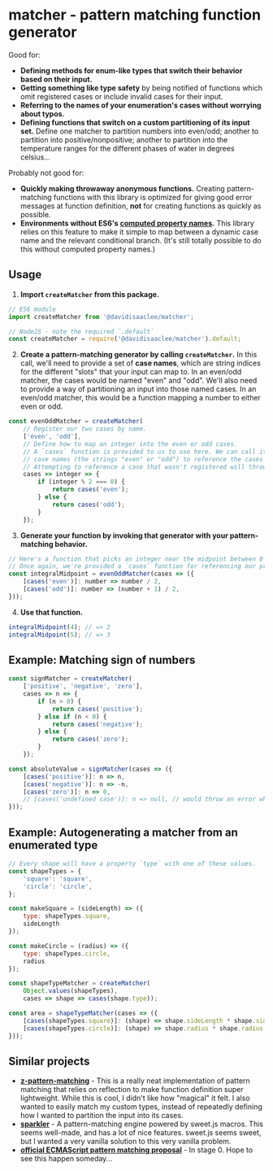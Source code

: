 # matcher - pattern matching function generator

Good for:
- **Defining methods for enum-like types that switch their behavior based on their 
input.**
- **Getting something like type safety** by being notified of functions which
omit registered cases or include invalid cases for their input.
- **Referring to the names of your enumeration's cases without worrying about typos.**
- **Defining functions that switch on a custom partitioning of its input set.**
Define one matcher to partition numbers into even/odd; another to partition
into positive/nonpositive; another to partition into the temperature ranges
for the different phases of water in degrees celsius...

Probably not good for:
- **Quickly making throwaway anonymous functions.** Creating pattern-matching functions
with this library is optimized for giving good error messages at function definition, __not__
for creating functions as quickly as possible.
- **Environments without ES6's [computed property names](https://developer.mozilla.org/en-US/docs/Web/JavaScript/Reference/Operators/Object_initializer#Computed_property_names).**
This library relies on this feature to make it simple to map between a dynamic case name
and the relevant conditional branch. (It's still totally possible to do this without computed 
property names.)


## Usage

1. **Import `createMatcher` from this package.** 

```javascript
// ES6 module
import createMatcher from '@davidisaaclee/matcher';

// NodeJS - note the required `.default`
const createMatcher = require('@davidisaaclee/matcher').default;
```

2. **Create a pattern-matching generator by calling `createMatcher`.** In this call, we'll need to provide a set of __case names__, which are string indices for the different "slots" that your input can map to. In an even/odd matcher, the cases would be named "even" and "odd". We'll also need to provide a way of partitioning an input into those named cases. In an even/odd matcher, this would be a function mapping a number to either even or odd.

```javascript
const evenOddMatcher = createMatcher(
	// Register our two cases by name.
	['even', 'odd'],
	// Define how to map an integer into the even or odd cases.
	// A `cases` function is provided to us to use here. We can call it with our
	// case names (the strings "even" or "odd") to reference the cases we just defined.
	// Attempting to reference a case that wasn't registered will throw an error.
	cases => integer => {
		if (integer % 2 === 0) {
			return cases('even');
		} else {
			return cases('odd');
		}
	});
```
	
3. **Generate your function by invoking that generator with your pattern-matching behavior.**

```javascript
// Here's a function that picks an integer near the midpoint between 0 and some endpoint.
// Once again, we're provided a `cases` function for referencing our previously-defined cases by name.
const integralMidpoint = evenOddMatcher(cases => ({
	[cases('even')]: number => number / 2,
	[cases('odd')]: number => (number + 1) / 2,
}));
```

4. **Use that function.**

```javascript
integralMidpoint(4); // => 2
integralMidpoint(5); // => 3
```

## Example: Matching sign of numbers

```javascript
const signMatcher = createMatcher(
	['positive', 'negative', 'zero'],
	cases => n => {
		if (n > 0) {
			return cases('positive');
		} else if (n < 0) {
			return cases('negative');
		} else {
			return cases('zero');
		}
	});

const absoluteValue = signMatcher(cases => ({
	[cases('positive')]: n => n,
	[cases('negative')]: n => -n,
	[cases('zero')]: n => 0,
	// [cases('undefined case')]: n => null, // would throw an error when absoluteValue is created
}));
```

## Example: Autogenerating a matcher from an enumerated type

```javascript
// Every shape will have a property `type` with one of these values.
const shapeTypes = {
	'square': 'square',
	'circle': 'circle',
};

const makeSquare = (sideLength) => ({
	type: shapeTypes.square,
	sideLength
});

const makeCircle = (radius) => ({
	type: shapeTypes.circle,
	radius
});

const shapeTypeMatcher = createMatcher(
	Object.values(shapeTypes),
	cases => shape => cases(shape.type));

const area = shapeTypeMatcher(cases => ({
	[cases(shapeTypes.square)]: (shape) => shape.sideLength * shape.sideLength,
	[cases(shapeTypes.circle)]: (shape) => shape.radius * shape.radius * Math.PI,
}));
```

## Similar projects
- [**z-pattern-matching**](https://github.com/z-pattern-matching/z) - This is a
really neat implementation of pattern matching that relies on reflection to make
function definition super lightweight. While this is cool, I didn't like how
"magical" it felt. I also wanted to easily match my custom types, instead of
repeatedly defining how I wanted to partition the input into its cases.
- [**sparkler**](https://github.com/natefaubion/sparkler) - A pattern-matching engine
powered by sweet.js macros. This seems well-made, and has a lot of nice features.
sweet.js seems sweet, but I wanted a very vanilla solution to this very vanilla problem.
- [**official ECMAScript pattern matching proposal**](https://github.com/tc39/proposal-pattern-matching) -
In stage 0. Hope to see this happen someday...

